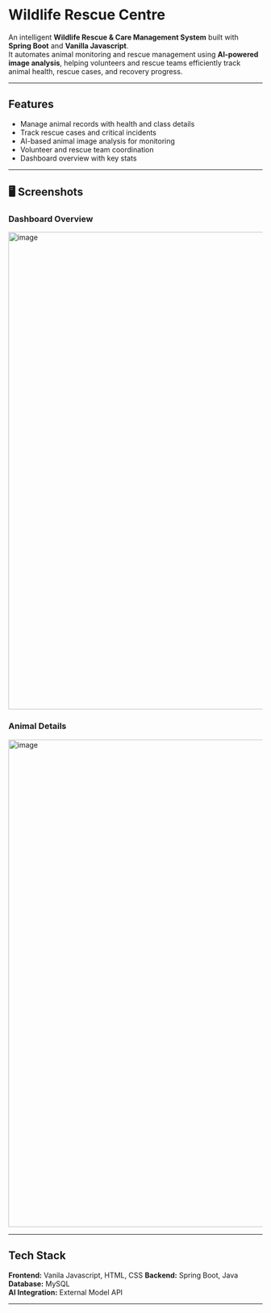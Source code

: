 #  Wildlife Rescue Centre

An intelligent **Wildlife Rescue & Care Management System** built with **Spring Boot** and **Vanilla Javascript**.  
It automates animal monitoring and rescue management using **AI-powered image analysis**, helping volunteers and rescue teams efficiently track animal health, rescue cases, and recovery progress.

---

##  Features
-  Manage animal records with health and class details  
-  Track rescue cases and critical incidents  
-  AI-based animal image analysis for monitoring  
-  Volunteer and rescue team coordination  
-  Dashboard overview with key stats

---

## 🖥️ Screenshots

### Dashboard Overview
<img width="1913" height="947" alt="image" src="https://github.com/user-attachments/assets/6bcaa5e2-5018-45ed-abf3-beb3a288e650" />


### Animal Details
<img width="1896" height="967" alt="image" src="https://github.com/user-attachments/assets/a9199a4e-6412-4e41-ad7b-59e7ee1a7069" />


---

##  Tech Stack
**Frontend:** Vanila Javascript, HTML, CSS
**Backend:** Spring Boot, Java  
**Database:** MySQL  
**AI Integration:** External Model API

---
